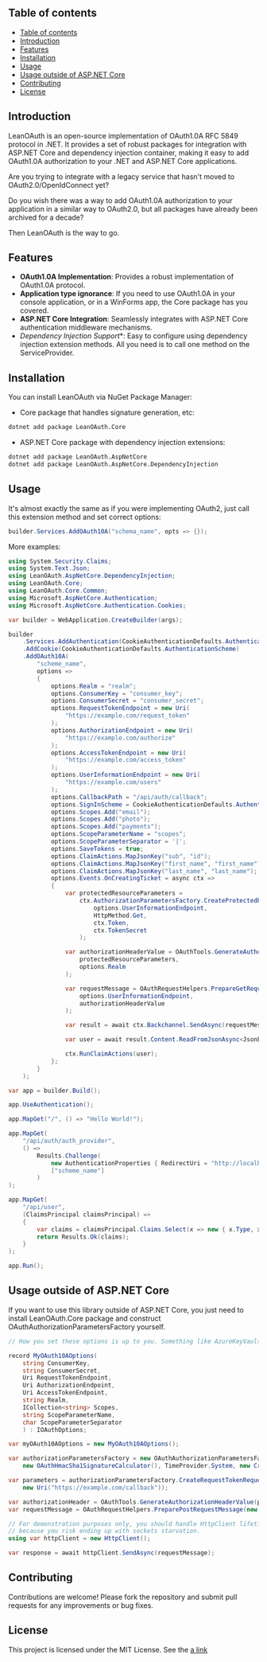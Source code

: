 ## Table of contents
- [Table of contents](#table-of-contents)
- [Introduction](#introduction)
- [Features](#features)
- [Installation](#installation)
- [Usage](#usage)
- [Usage outside of ASP.NET Core](#usage-outside-of-aspnet-core)
- [Contributing](#contributing)
- [License](#license)
## Introduction

LeanOAuth is an open-source implementation of OAuth1.0A RFC 5849 protocol in .NET. 
It provides a set of robust packages for integration with ASP.NET Core and dependency injection container,
making it easy to add OAuth1.0A authorization to your .NET and ASP.NET Core applications.

Are you trying to integrate with a legacy service that hasn't moved to OAuth2.0/OpenIdConnect yet?

Do you wish there was a way to add OAuth1.0A authorization to your application
in a similar way to OAuth2.0, but all packages have already been archived for a decade?

Then LeanOAuth is the way to go.

## Features

- **OAuth1.0A Implementation**: Provides a robust implementation of OAuth1.0A protocol.
- **Application type ignorance**: If you need to use OAuth1.0A in your console application, or in a WinForms app, the Core package has you covered.
- **ASP.NET Core Integration**: Seamlessly integrates with ASP.NET Core authentication middleware mechanisms.
- *Dependency Injection Support**: Easy to configure using dependency injection extension methods. All you need is to call one method on the ServiceProvider.

## Installation

You can install LeanOAuth via NuGet Package Manager:

- Core package that handles signature generation, etc:
```sh
dotnet add package LeanOAuth.Core
```
- ASP.NET Core package with dependency injection extensions:

```sh
dotnet add package LeanOAuth.AspNetCore
dotnet add package LeanOAuth.AspNetCore.DependencyInjection
```

## Usage
It's almost exactly the same as if you were implementing OAuth2, just call this extension method and set correct options:

```csharp
builder.Services.AddOAuth10A("schema_name", opts => {});
```

More examples:

```csharp
using System.Security.Claims;
using System.Text.Json;
using LeanOAuth.AspNetCore.DependencyInjection;
using LeanOAuth.Core;
using LeanOAuth.Core.Common;
using Microsoft.AspNetCore.Authentication;
using Microsoft.AspNetCore.Authentication.Cookies;

var builder = WebApplication.CreateBuilder(args);

builder
    .Services.AddAuthentication(CookieAuthenticationDefaults.AuthenticationScheme)
    .AddCookie(CookieAuthenticationDefaults.AuthenticationScheme)
    .AddOAuth10A(
        "scheme_name",
        options =>
        {
            options.Realm = "realm";
            options.ConsumerKey = "consumer_key";
            options.ConsumerSecret = "consumer_secret";
            options.RequestTokenEndpoint = new Uri(
                "https://example.com/request_token"
            );
            options.AuthorizationEndpoint = new Uri(
                "https://example.com/authorize"
            );
            options.AccessTokenEndpoint = new Uri(
                "https://example.com/access_token"
            );
            options.UserInformationEndpoint = new Uri(
                "https://example.com/users"
            );
            options.CallbackPath = "/api/auth/callback";
            options.SignInScheme = CookieAuthenticationDefaults.AuthenticationScheme;
            options.Scopes.Add("email");
            options.Scopes.Add("photo");
            options.Scopes.Add("payments");
            options.ScopeParameterName = "scopes";
            options.ScopeParameterSeparator = '|';
            options.SaveTokens = true;
            options.ClaimActions.MapJsonKey("sub", "id");
            options.ClaimActions.MapJsonKey("first_name", "first_name");
            options.ClaimActions.MapJsonKey("last_name", "last_name");
            options.Events.OnCreatingTicket = async ctx =>
            {
                var protectedResourceParameters =
                    ctx.AuthorizationParametersFactory.CreateProtectedResourceRequestParameters(
                        options.UserInformationEndpoint,
                        HttpMethod.Get,
                        ctx.Token,
                        ctx.TokenSecret
                    );

                var authorizationHeaderValue = OAuthTools.GenerateAuthorizationHeaderValue(
                    protectedResourceParameters,
                    options.Realm
                );

                var requestMessage = OAuthRequestHelpers.PrepareGetRequestMessage(
                    options.UserInformationEndpoint,
                    authorizationHeaderValue
                );

                var result = await ctx.Backchannel.SendAsync(requestMessage);

                var user = await result.Content.ReadFromJsonAsync<JsonElement>();

                ctx.RunClaimActions(user);
            };
        }
    );

var app = builder.Build();

app.UseAuthentication();

app.MapGet("/", () => "Hello World!");

app.MapGet(
    "/api/auth/auth_provider",
    () =>
        Results.Challenge(
            new AuthenticationProperties { RedirectUri = "http://localhost:8080/api/dashboard" },
            ["scheme_name"]
        )
);

app.MapGet(
    "/api/user",
    (ClaimsPrincipal claimsPrincipal) =>
    {
        var claims = claimsPrincipal.Claims.Select(x => new { x.Type, x.Value }).ToArray();
        return Results.Ok(claims);
    }
);

app.Run();
```

## Usage outside of ASP.NET Core
If you want to use this library outside of ASP.NET Core, you just need to install LeanOAuth.Core package and construct OAuthAuthorizationParametersFactory yourself.

```csharp
// How you set these options is up to you. Something like AzureKeyVault is recommended.

record MyOAuth10AOptions(
    string ConsumerKey,
    string ConsumerSecret,
    Uri RequestTokenEndpoint,
    Uri AuthorizationEndpoint,
    Uri AccessTokenEndpoint,
    string Realm,
    ICollection<string> Scopes,
    string ScopeParameterName,
    char ScopeParameterSeparator
    ) : IOAuthOptions;

var myOAuth10AOptions = new MyOAuth10AOptions();

var authorizationParametersFactory = new OAuthAuthorizationParametersFactory<MyOAuth10AOptions>(myOAuth10AOptions,
    new OAuthHmacSha1SignatureCalculator(), TimeProvider.System, new CryptographicallySecureNonceGenerator());

var parameters = authorizationParametersFactory.CreateRequestTokenRequestParameters(HttpMethod.Post,
    new Uri("https://example.com/callback"));

var authorizationHeader = OAuthTools.GenerateAuthorizationHeaderValue(parameters, "SOME_REALM");
var requestMessage = OAuthRequestHelpers.PreparePostRequestMessage(new Uri("https://example.com/asdf"), authorizationHeader);

// For demonstration purposes only, you should handle HttpClient lifetime either via aspnet core di container or some static variable
// because you risk ending up with sockets starvation.
using var httpClient = new HttpClient();

var response = await httpClient.SendAsync(requestMessage);
```

## Contributing
Contributions are welcome! Please fork the repository and submit pull requests for any improvements or bug fixes.

## License
This project is licensed under the MIT License. See the [a link](https://github.com/matthewrosse/LeanOAuth/blog/main/LICENSE)